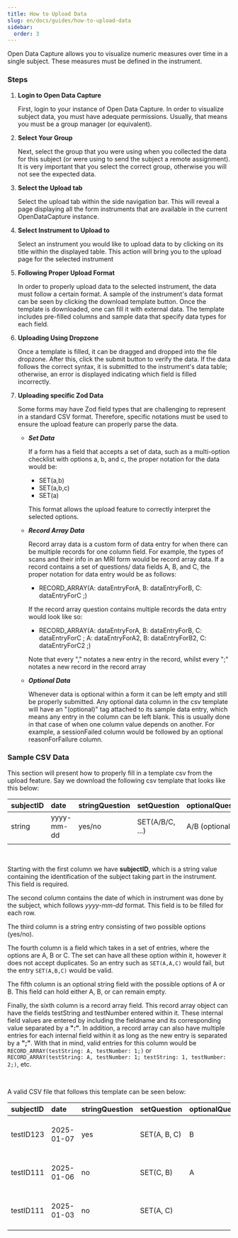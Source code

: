 ```yaml
---
title: How to Upload Data
slug: en/docs/guides/how-to-upload-data
sidebar:
  order: 3
---
```


Open Data Capture allows you to visualize numeric measures over time in a single subject. These measures must be defined in the instrument.

### Steps

<Steps>

1.  **Login to Open Data Capture**

    First, login to your instance of Open Data Capture. In order to visualize subject data, you must have adequate permissions. Usually, that means you must be a group manager (or equivalent).

2.  **Select Your Group**

    Next, select the group that you were using when you collected the data for this subject
    (or were using to send the subject a remote assignment). It is very important that
    you select the correct group, otherwise you will not see the expected data.

3.  **Select the Upload tab**

    Select the upload tab within the side navigation bar. This will reveal a page displaying all the form instruments that are available in the current OpenDataCapture instance.

4.  **Select Instrument to Upload to**

    Select an instrument you would like to upload data to by clicking on its title within the displayed table. This action will bring you to the upload page for the selected instrument

5.  **Following Proper Upload Format**

    In order to properly upload data to the selected instrument, the data must follow a certain format. A sample of the instrument's data format can be seen by clicking the download template button. Once the template is downloaded, one can fill it with external data. The template includes pre-filled columns and sample data that specify data types for each field.

6.  **Uploading Using Dropzone**

    Once a template is filled, it can be dragged and dropped into the file dropzone. After this, click the submit button to verify the data. If the data follows the correct syntax, it is submitted to the instrument's data table; otherwise, an error is displayed indicating which field is filled incorrectly.

7.  **Uploading specific Zod Data**

    Some forms may have Zod field types that are challenging to represent in a standard CSV format. Therefore, specific notations must be used to ensure the upload feature can properly parse the data.

    - **_Set Data_**

      If a form has a field that accepts a set of data, such as a multi-option checklist with options a, b, and c, the proper notation for the data would be:

      - SET(a,b)
      - SET(a,b,c)
      - SET(a)

      This format allows the upload feature to correctly interpret the selected options.

    - **_Record Array Data_**

      Record array data is a custom form of data entry for when there can be multiple records for one column field. For example, the types of scans and their info in an MRI form would be record array data. If a record contains a set of questions/ data fields A, B, and C, the proper notation for data entry would be as follows:

      - RECORD_ARRAY(A: dataEntryForA, B: dataEntryForB, C: dataEntryForC ;)

      If the record array question contains multiple records the data entry would look like so:

      - RECORD_ARRAY(A: dataEntryForA, B: dataEntryForB, C: dataEntryForC ; A: dataEntryForA2, B: dataEntryForB2, C: dataEntryForC2 ;)

      Note that every "," notates a new entry in the record, whilst every ";" notates a new record in the record array

    - **_Optional Data_**

      Whenever data is optional within a form it can be left empty and still be properly submitted. Any optional data column in the csv template will have an "(optional)" tag attached to its sample data entry, which means any entry in the column can be left blank. This is usually done in that case of when one column value depends on another. For example, a sessionFailed column would be followed by an optional reasonForFailure column.

</Steps>

### Sample CSV Data

This section will present how to properly fill in a template csv from the upload feature. Say we download the following csv template that looks like this below:

| subjectID | date       | stringQuestion | setQuestion     | optionalQuestion | recordArrayQuestion                                  |
| :-------- | :--------- | :------------- | :-------------- | :--------------- | :--------------------------------------------------- |
| string    | yyyy-mm-dd | yes/no         | SET(A/B/C, ...) | A/B (optional)   | RECORD_ARRAY(testString: A/B/C, testNumber: number;) |
|           |            |                |                 |                  |                                                      |

<br>

Starting with the first column we have **subjectID**, which is a string value containing the identification of the subject taking part in the instrument. This field is required.

The second column contains the date of which in instrument was done by the subject, which follows _yyyy-mm-dd_ format. This field is to be filled for each row.

The third column is a string entry consisting of two possible options (yes/no).

The fourth column is a field which takes in a set of entries, where the options are A, B or C. The set can have all these option within it, however it does not accept duplicates. So an entry such as `SET(A,A,C)` would fail, but the entry `SET(A,B,C)` would be valid.

The fifth column is an optional string field with the possible options of A or B. This field can hold either A, B, or can remain empty.

Finally, the sixth column is a record array field. This record array object can have the fields testString and testNumber entered within it. These internal field values are entered by including the fieldname and its corresponding value separated by a **":"**. In addition, a record array can also have multiple entries for each internal field within it as long as the new entry is separated by a **";"**. With that in mind, valid entries for this column would be `RECORD_ARRAY(testString: A, testNumber: 1;)` or <br>
`RECORD_ARRAY(testString: A, testNumber: 1; testString: 1, testNumber: 2;)`, etc.

<br>

A valid CSV file that follows this template can be seen below:

| subjectID | date       | stringQuestion | setQuestion  | optionalQuestion | recordArrayQuestion                                                         |
| :-------- | :--------- | :------------- | :----------- | :--------------- | :-------------------------------------------------------------------------- |
| testID123 | 2025-01-07 | yes            | SET(A, B, C) | B                | RECORD_ARRAY(testString: A, testNumber: 2; testString: B, testNumber: 3;)   |
| testID111 | 2025-01-06 | no             | SET(C, B)    | A                | RECORD_ARRAY(testString: B, testNumber: 22; testString: A, testNumber: 1;)  |
| testID111 | 2025-01-03 | no             | SET(A, C)    |                  | RECORD_ARRAY(testString: B, testNumber: 12; testString: B, testNumber: 13;) |
